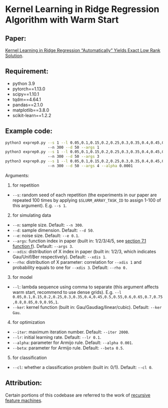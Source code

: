 # Kernel Learning in Ridge Regression Algorithm with Warm Start

## Paper:
[Kernel Learning in Ridge Regression “Automatically” Yields Exact Low Rank Solution](https://arxiv.org/abs/2310.11736).

## Requirement:
- python 3.9
- pytorch==1.13.0
- scipy==1.10.1
- tqdm==4.64.1
- pandas==2.1.0
- matplotlib==3.8.0
- scikit-learn==1.2.2

## Example code:
```bash
python3 exprep0.py --s 1 --l 0.05,0.1,0.15,0.2,0.25,0.3,0.35,0.4,0.45,0.5,0.55,0.6,0.65,0.7,0.75,0.8,0.85,0.9,0.95,1
                   --n 300 --d 50 --args 1
python3 exprep0.py --s 1 --l 0.05,0.1,0.15,0.2,0.25,0.3,0.35,0.4,0.45,0.5,0.55,0.6,0.65,0.7,0.75,0.8,0.85,0.9,0.95,1,1.1,1.2,1.3,1.4,1.5,1.6,1.7,1.8,1.9,2,2.2,2.4,2.6,2.8,3
                   --n 300 --d 50 --args 3
python3 exprep0.py --s 1 --l 0.05,0.1,0.15,0.2,0.25,0.3,0.35,0.4,0.45,0.5,0.55,0.6,0.65,0.7,0.75,0.8,0.85,0.9,0.95,1,1.1,1.2,1.3,1.4,1.5,1.6,1.7,1.8,1.9,2,2.2,2.4,2.6,2.8,3
                   --n 300 --d 50 --args 4 --alpha 0.0001
```

Arguments:
1. for repetition
- `--s`: random seed of each repetition (the experiments in our paper are repeated 100 times by applying `$SLURM_ARRAY_TASK_ID` to assign 1-100 of this argument). E.g. `--s 1`.

2. for simulating data
- `--n`: sample size. Default: `--n 300`.
- `--d`: sample dimension. Default: `--d 50`.
- `--e`: noise size. Default: `--e 0.1`.
- `--args`: function index in paper (built in: 1/2/3/4/5, see [section 7.1 function f](https://arxiv.org/pdf/2310.11736.pdf)). Default: `--args 3`.
- `--xdis`: distribution of X index in paper (built in: 1/2/3, which indicates Gau/Unif/Ber respectively). Default: `--xdis 1`.
- `--rho`: distribution of X parameter: correlation for `--xdis 1` and probability equals to one for `--xdis 3`. Default: `--rho 0.`

3. for model
- `--l`: lambda sequence using comma to separate (this argument affects warm start, recommend to use dense grids). E.g. `--l 0.05,0.1,0.15,0.2,0.25,0.3,0.35,0.4,0.45,0.5,0.55,0.6,0.65,0.7,0.75,0.8,0.85,0.9,0.95,1`.
- `--ker`: kernel function (built in: Gau/Gaudiag/linear/cubic). Default: `--ker Gau`.

4. for optimization
- `--iter`: maximum iteration number. Default: `--iter 2000`.
- `--lr`: initial learning rate. Default: `--lr 0.1`.
- `--alpha`: parameter for Armijo rule. Default: `--alpha 0.001`.
- `--beta`: parameter for Armijo rule. Default: `--beta 0.5`.

5. for classification
- `--cl`: whether a classification problem (built in: 0/1). Default: `--cl 0`.

## Attribution:
Certain portions of this codebase are referred to the work of [recursive feature machines](https://github.com/aradha/recursive_feature_machines).

